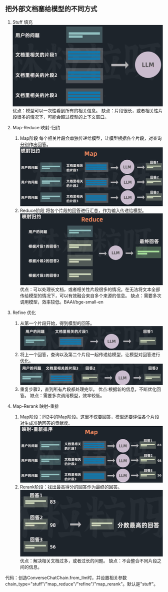 ## 把外部文档塞给模型的不同方式
1. Stuff 填充
![alt text](image.png)
优点：模型可以一次性看到所有的相关信息。
缺点：片段很长，或者相关性片段很多的情况下，可能会超过模型的上下文窗口。

2. Map-Reduce 映射-归约
   1. Map阶段
    每个相关片段会单独传递给模型，让模型根据各个片段，对查询分别作出回答。
    ![alt text](image-2.png)
   2. Reduce阶段
    将各个片段的回答进行汇总，作为输入传递给模型。
    ![alt text](image-3.png)
优点：可以处理长文档，或者相关性片段很多的情况。在无法将文本全部传给模型的情况下，可以有效融合来自多个来源的信息。
缺点：需要多次调用模型，效率较低。BAAI/bge-small-en

3. Refine 优化
    1. 从第一个片段开始，得到模型的回答。
    ![alt text](image-4.png)
    2. 将上一个回答，查询以及第二个片段一起传递给模型，让模型对回答进行优化。
    ![alt text](image-5.png)
    3. 重复步骤2，直到所有片段都处理完毕。
优点:根据新的信息，不断优化回答。
缺点：需要多次调用模型，效率较低。

4. Map-Rerank 映射-重排
   1. Map阶段：同2中的Map阶段。这里不仅要回答，模型还要评估各个片段对生成准确回答的贡献度。
   ![alt text](image-6.png)
   2. Rerank阶段：找出最高得分的回答作为最终的回答。
    ![alt text](image-7.png)
优点：解决相关文档过多，或者过长的问题。
缺点：不会整合不同片段之间的信息。

代码：创造ConverseChatChain.from_llm时，并设置相关参数chain_type="stuff"/"map_reduce"/"refine"/"map_rerank"。默认是"stuff"。